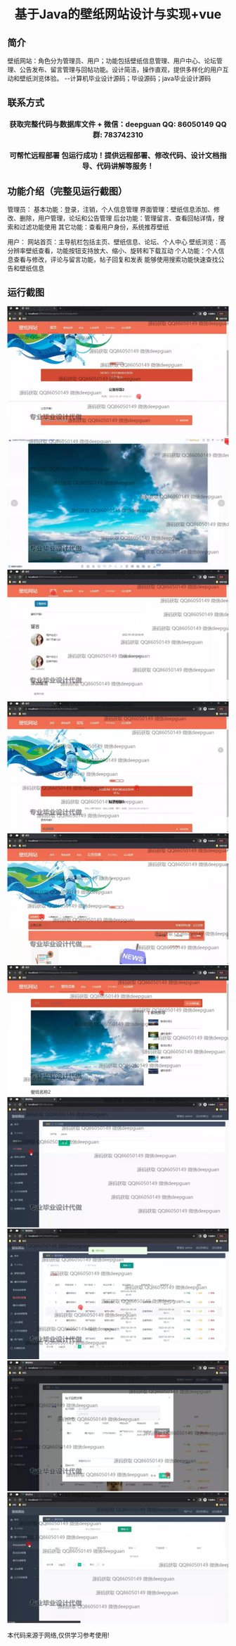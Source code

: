 <p><h1 align="center">基于Java的壁纸网站设计与实现+vue</h1></p>

## 简介
壁纸网站：角色分为管理员、用户；功能包括壁纸信息管理、用户中心、论坛管理、公告发布、留言管理与回帖功能。设计简洁，操作直观，提供多样化的用户互动和壁纸浏览体验。    --计算机毕业设计源码；毕设源码；java毕业设计源码


## 联系方式
<p><h3 align="center">获取完整代码与数据库文件 + 微信：deepguan QQ: 86050149 QQ群: 783742310</h3></p>
<p><h3 align="center">可帮忙远程部署 包运行成功！提供远程部署、修改代码、设计文档指导、代码讲解等服务！</h3></p>

## 功能介绍（完整见运行截图）
管理员： 基本功能：登录，注销，个人信息管理 界面管理：壁纸信息添加、修改、删除，用户管理，论坛和公告管理 后台功能：管理留言、查看回帖详情，搜索和过滤功能使用 其它功能：查看用户身份，系统推荐壁纸

用户： 网站首页：主导航栏包括主页、壁纸信息、论坛、个人中心 壁纸浏览：高分辨率壁纸查看，功能按钮支持放大、缩小、旋转和下载互动 个人功能：个人信息查看与修改，评论与留言功能，帖子回复和发表 能够使用搜索功能快速查找公告和壁纸信息


## 运行截图
![](img/001.jpg)
![](img/002.jpg)
![](img/003.jpg)
![](img/004.jpg)
![](img/005.jpg)
![](img/006.jpg)
![](img/007.jpg)
![](img/008.jpg)
![](img/009.jpg)
![](img/010.jpg)

<p>本代码来源于网络,仅供学习参考使用!</p>
